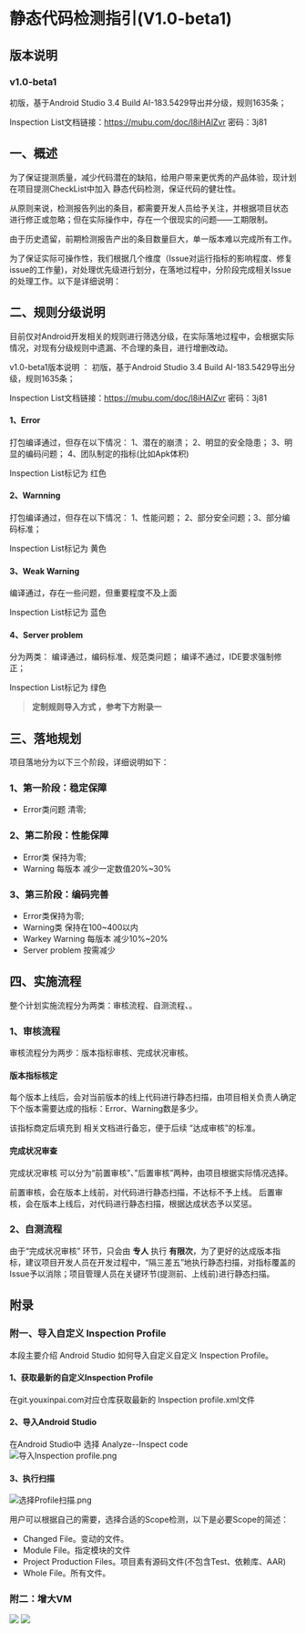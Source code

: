 # 静态代码检测指引(V1.0-beta1)

## 版本说明

### v1.0-beta1
初版，基于Android Studio 3.4 Build AI-183.5429导出并分级，规则1635条；
 
Inspection List文档链接：https://mubu.com/doc/l8iHAlZvr 密码：3j81

## 一、概述
为了保证提测质量，减少代码潜在的缺陷，给用户带来更优秀的产品体验，现计划在项目提测CheckList中加入 静态代码检测，保证代码的健壮性。

从原则来说，检测报告列出的条目，都需要开发人员给予关注，并根据项目状态 进行修正或忽略；​但在实际操作中，存在一个很现实的问题——工期限制。

由于历史遗留，前期检测报告产出的条目数量巨大，单一版本难以完成所有工作。

为了保证实际可操作性，我们根据几个维度（Issue对运行指标的影响程度、修复issue的工作量)，对​​​​处理优先级进行划分，在落地过程中，分阶段完成相关Issue的处理工作。
​
以下是详细说明：

## 二、规则分级说明
目前仅对Android开发相关的规则进行筛选分级，在实际落地过程中，会根据实际情况，对现有分级规则中遗漏、不合理的条目，进行增删改动。

v1.0-beta1版本说明 ：
初版，基于Android Studio 3.4 Build AI-183.5429导出分级，规则1635条；
 
Inspection List文档链接：https://mubu.com/doc/l8iHAlZvr 密码：3j81

#### 1、Error
打包编译通过，​但存在以下情况：
​1、潜在的崩溃；
2、明显的安全隐患；
3、明显的编码问题；​
4、团队制定的指标(比如Apk体积)​

Inspection List标记为 红​色
​
#### 2、Warnning​​
打包编译通过，但存在以下情况：
1、性能问题；
2、部分安全问题；​​​
3、部分编码标准；​

Inspection List标记为 黄色

#### 3、​​​Weak Warning
编译通过，存在一些问题，但重要程度不及上面

Inspection List标记为 蓝色

#### 4、​​Server problem
分为两类：
编译通过，编码标准、规范类问题​​；
编译不通过，IDE要求强制修正；​

Inspection List标记为 绿色

> **定制规则导入方式 ，参考下方附录一**

## 三、落地规划

项目落地分为以下三个阶段，详细说明如下：

### 1、第一阶段：稳定保障
* Error类问题 清零;


### 2、第二阶段：性能保障
* ​Error类 保持为零​;
* Warning 每版本 减少​一定数值20%~30%


### 3、第三阶段：编码完善

* Error类保持为零​;
* Warning类 保持在100~400以内​
* Warkey Warning 每版本 减少10%~20%​
* Server  problem 按需减少


## 四、实施流程
整个计划实施流程分为两类：审核流程、自测流程、。

### 1、审核流程
审核流程分为两步：版本指标审核、完成状况审核。

#### 版本指标核定
每个版本上线后，会对当前版本的线上代码进行静态扫描，由项目相关负责人确定 下个版本需要达成的指标：Error、Warning数是多少。

该指标商定后填充到 相关文档进行备忘，便于后续 “达成审核”的标准。

#### 完成状况审查
完成状况审核 可以分为“前置审核”、”后置审核”两种，由项目根据实际情况选择。

前置审核，会在版本上线前，对代码进行静态扫描，不达标不予上线。
后置审核，会在版本上线后，对代码进行静态扫描，根据达成状态予以奖惩。

### 2、自测流程

由于“完成状况审核” 环节，只会由 **专人** 执行 **有限次**，为了更好的达成版本指标，建议项目开发人员在开发过程中，“隔三差五”地执行静态扫描，对指标覆盖的Issue予以消除；项目管理人员在关键环节(提测前、上线前)进行静态扫描。


## 附录
###  附一、导入自定义 Inspection Profile
本段主要介绍 Android Studio 如何导入自定义自定义 Inspection Profile。

#### 1、获取最新的自定义Inspection Profile
在git.youxinpai.com对应仓库获取最新的 Inspection profile.xml文件

#### 2、导入Android Studio
在Android Studio中 选择 Analyze--Inspect code
![导入Inspection profile.png](https://i.loli.net/2019/05/13/5cd94e37ac30198433.png)


#### 3、执行扫描

![选择Profile扫描.png](https://i.loli.net/2019/05/13/5cd94e5841f0525194.png)

用户可以根据自己的需要，选择合适的Scope检测，以下是必要Scope的简述：

* Changed File。变动的文件。
* Module File。指定模块的文件
* Project Production Files。项目素有源码文件(不包含Test、依赖库、AAR)
* Whole File。所有文件。


### 附二：增大VM

![](https://cdn.nlark.com/yuque/0/2019/png/208918/1558521899946-dc4edab1-b3f8-491b-b89a-1db1146dba4d.png)
![](https://cdn.nlark.com/yuque/0/2019/png/208918/1558521905741-a55e2b3a-bc4a-491e-8cf3-5d74177c4163.png)

